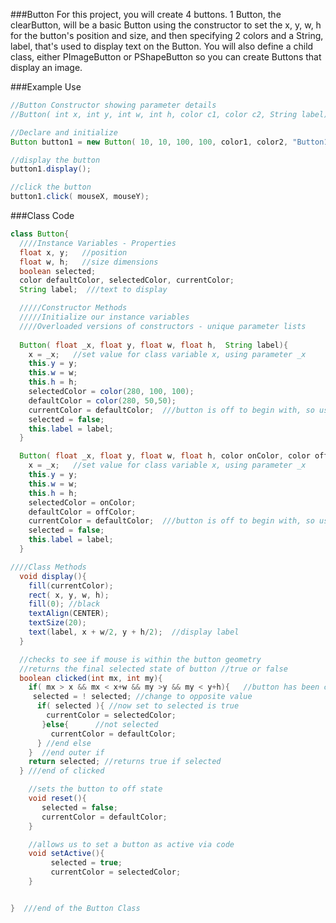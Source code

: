 ###Button
For this project, you will create 4 buttons.  1 Button, the clearButton, will be a basic Button using the constructor to set the x, y, w, h for the button's position and size, and then specifying 2 colors and a String, label, that's used to display text on the Button.  You will also define a child class, either PImageButton or PShapeButton so you can create Buttons that display an image.

###Example Use



```java
//Button Constructor showing parameter details
//Button( int x, int y, int w, int h, color c1, color c2, String label)

//Declare and initialize
Button button1 = new Button( 10, 10, 100, 100, color1, color2, "Button1");

//display the button
button1.display();

//click the button
button1.click( mouseX, mouseY);

```


###Class Code

```java
class Button{
  ////Instance Variables - Properties
  float x, y;   //position
  float w, h;   //size dimensions
  boolean selected;
  color defaultColor, selectedColor, currentColor;
  String label;  ///text to display

  /////Constructor Methods
  /////Initialize our instance variables
  ////Overloaded versions of constructors - unique parameter lists
  
  Button( float _x, float y, float w, float h,  String label){
    x = _x;   //set value for class variable x, using parameter _x
    this.y = y;
    this.w = w; 
    this.h = h;
    selectedColor = color(280, 100, 100);
    defaultColor = color(280, 50,50);
    currentColor = defaultColor;  ///button is off to begin with, so use default color 
    selected = false;
    this.label = label;
  }

  Button( float _x, float y, float w, float h, color onColor, color offColor, String label){
    x = _x;   //set value for class variable x, using parameter _x
    this.y = y;
    this.w = w; 
    this.h = h;
    selectedColor = onColor;
    defaultColor = offColor;
    currentColor = defaultColor;  ///button is off to begin with, so use default color 
    selected = false;
    this.label = label;
  }

////Class Methods
  void display(){
    fill(currentColor);
    rect( x, y, w, h);
    fill(0); //black
    textAlign(CENTER);
    textSize(20);
    text(label, x + w/2, y + h/2);  //display label
  }

  //checks to see if mouse is within the button geometry
  //returns the final selected state of button //true or false
  boolean clicked(int mx, int my){
    if( mx > x && mx < x+w && my >y && my < y+h){   //button has been clicked
     selected = ! selected; //change to opposite value
      if( selected ){ //now set to selected is true
        currentColor = selectedColor;
       }else{      //not selected
         currentColor = defaultColor;
      } //end else
    }  //end outer if
    return selected; //returns true if selected 
  } ///end of clicked

    //sets the button to off state
    void reset(){
       selected = false;
       currentColor = defaultColor;
    }

    //allows us to set a button as active via code
    void setActive(){
         selected = true;
         currentColor = selectedColor;
    }


}  ///end of the Button Class
```

